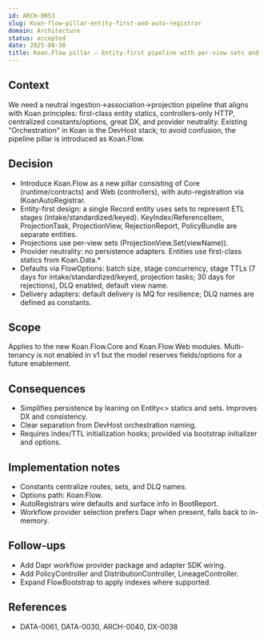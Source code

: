 ```yaml
---
id: ARCH-0053
slug: Koan-flow-pillar-entity-first-and-auto-registrar
domain: Architecture
status: accepted
date: 2025-08-30
title: Koan.Flow pillar — Entity-first pipeline with per-view sets and AutoRegistrar defaults
---
```


## Context

We need a neutral ingestion→association→projection pipeline that aligns with Koan principles: first-class entity statics, controllers-only HTTP, centralized constants/options, great DX, and provider neutrality. Existing "Orchestration" in Koan is the DevHost stack; to avoid confusion, the pipeline pillar is introduced as Koan.Flow.

## Decision

- Introduce Koan.Flow as a new pillar consisting of Core (runtime/contracts) and Web (controllers), with auto-registration via IKoanAutoRegistrar.
- Entity-first design: a single Record entity uses sets to represent ETL stages (intake/standardized/keyed). KeyIndex/ReferenceItem, ProjectionTask, ProjectionView<T>, RejectionReport, PolicyBundle are separate entities.
- Projections use per-view sets (ProjectionView<T>.Set(viewName)).
- Provider neutrality: no persistence adapters. Entities use first-class statics from Koan.Data.*
- Defaults via FlowOptions: batch size, stage concurrency, stage TTLs (7 days for intake/standardized/keyed, projection tasks; 30 days for rejections), DLQ enabled, default view name.
- Delivery adapters: default delivery is MQ for resilience; DLQ names are defined as constants.

## Scope

Applies to the new Koan.Flow.Core and Koan.Flow.Web modules. Multi-tenancy is not enabled in v1 but the model reserves fields/options for a future enablement.

## Consequences

- Simplifies persistence by leaning on Entity<> statics and sets. Improves DX and consistency.
- Clear separation from DevHost orchestration naming.
- Requires index/TTL initialization hooks; provided via bootstrap initializer and options.

## Implementation notes

- Constants centralize routes, sets, and DLQ names.
- Options path: Koan:Flow.
- AutoRegistrars wire defaults and surface info in BootReport.
- Workflow provider selection prefers Dapr when present, falls back to in-memory.

## Follow-ups

- Add Dapr workflow provider package and adapter SDK wiring.
- Add PolicyController and DistributionController, LineageController.
- Expand FlowBootstrap to apply indexes where supported.

## References

- DATA-0061, DATA-0030, ARCH-0040, DX-0038
